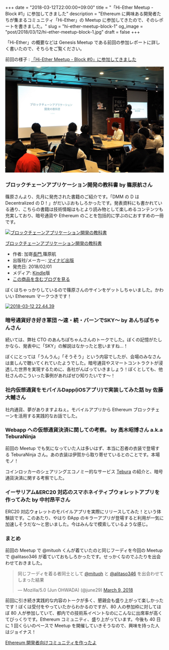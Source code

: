 +++
date = "2018-03-12T22:00:00+09:00"
title = "「Hi-Ether Meetup - Block #1」に参加してきました"
description = "Ethereum に興味ある開発者たちが集まるコミュニティ「Hi-Ether」の Meetup に参加してきたので、そのレポートを書きました。"
slug = "hi-ether-meetup-block-1"
og_image = "post/2018/03/12/hi-ether-meetup-block-1.jpg"
draft = false
+++

「Hi-Ether」の概要などは Genesis Meetup である前回の参加レポートに詳しく書いたので、そちらをご覧ください。

前回の様子 : <a href="https://june29.jp/2018/02/04/hi-ether-meetup-block-0/">「Hi-Ether Meetup - Block #0」に参加してきました</a>

<img src="/post/2018/03/12/hi-ether-meetup-block-1.jpg">

### ブロックチェーンアプリケーション開発の教科書 by 篠原航さん

<script async class="speakerdeck-embed" data-id="ad485f01b0014ae1850ea8f9a7169a1a" data-ratio="1.77777777777778" src="//speakerdeck.com/assets/embed.js"></script>

篠原さんより、先月に発売された書籍のご紹介です。「DMM の D は Decentralized の D！」がだいぶおもしろかったです。発表資料にも書かれている通り、こちらの書籍は技術情報はもとより読み物として楽しめるコンテンツも充実しており、暗号通貨や Ethereum のことを包括的に学ぶのにおすすめの一冊です。

<div class="hatena-asin-detail"><a href="http://www.amazon.co.jp/exec/obidos/ASIN/B0794WJYGW/cameralady-22/"><img src="https://images-fe.ssl-images-amazon.com/images/I/61OcnhNfW1L._SL160_.jpg" class="hatena-asin-detail-image" alt="ブロックチェーンアプリケーション開発の教科書" title="ブロックチェーンアプリケーション開発の教科書"></a><div class="hatena-asin-detail-info"><p class="hatena-asin-detail-title"><a href="http://www.amazon.co.jp/exec/obidos/ASIN/B0794WJYGW/cameralady-22/">ブロックチェーンアプリケーション開発の教科書</a></p><ul><li><span class="hatena-asin-detail-label">作者:</span> 加嵜<a class="keyword" href="http://d.hatena.ne.jp/keyword/%C4%B9%CC%E7">長門</a>,篠原航</li><li><span class="hatena-asin-detail-label">出版社/メーカー:</span> <a class="keyword" href="http://d.hatena.ne.jp/keyword/%A5%DE%A5%A4%A5%CA%A5%D3%BD%D0%C8%C7">マイナビ出版</a></li><li><span class="hatena-asin-detail-label">発売日:</span> 2018/02/01</li><li><span class="hatena-asin-detail-label">メディア:</span> <a class="keyword" href="http://d.hatena.ne.jp/keyword/Kindle">Kindle</a>版</li><li><a href="http://d.hatena.ne.jp/asin/B0794WJYGW/cameralady-22" target="_blank">この商品を含むブログを見る</a></li></ul></div><div class="hatena-asin-detail-foot"></div></div>

ぼくはちゃっかりしているので篠原さんのサインをゲットしちゃいました。かわいい Ethereum マークつきです！

<a data-flickr-embed="true"  href="https://www.flickr.com/photos/june29/40767332591/in/dateposted-public/" title="2018-03-12 22.44.39"><img src="https://farm5.staticflickr.com/4773/40767332591_621bac07e4_b.jpg" alt="2018-03-12 22.44.39"></a>
<script async src="//embedr.flickr.com/assets/client-code.js" charset="utf-8"></script>

### 暗号通貨好き好き軍団 〜速・続・バーンでSKY〜 by あんちぽちゃんさん

続いては、弊社 CTO のあんちぽちゃんさんのトークでした。ぼくの記憶がたしかなら、発表中に「SKY」の解説はなかったと思いますね…！

<script async class="speakerdeck-embed" data-id="da68df989a4e4a0d95b2ff6f2c56408b" data-ratio="1.77777777777778" src="//speakerdeck.com/assets/embed.js"></script>

ぼくにとっては「うんうん」「そうそう」という内容でしたが、会場のみなさんは楽しんで聴いてくれていたようでした。暗号通貨やスマートコントラクトが浸透した世界を実現するために、各社がんばっていきましょう！ぼくとしても、他社さんのこういった事例があればぜひ知りたいです〜！

### 社内仮想通貨をモバイルDapp(iOSアプリ)で実装してみた話 by 佐藤大輔さん

<script async class="speakerdeck-embed" data-id="389cc24006c24ffe90bf297fbafdac60" data-ratio="1.33333333333333" src="//speakerdeck.com/assets/embed.js"></script>

社内通貨、夢がありますよねぇ。モバイルアプリから Ethereum ブロックチェーンを活用する実践的なお話でした。

### Webapp への仮想通貨決済に関しての考察。 by 高木昭博さん a.k.a TeburaNinja

<script async class="speakerdeck-embed" data-id="dacd04c075e041f491a1ee4462cbf525" data-ratio="1.33333333333333" src="//speakerdeck.com/assets/embed.js"></script>

前回の Meetup でも気になっていた人は多いはず、本当に忍者の衣装で登場する TeburaNinja さん。あの衣装は伊賀から取り寄せているとのことです。本場モノ！

コインロッカーのシェアリングエコノミー的なサービス <a href="https://tebura.ninja/">Tebura</a> の紹介と、暗号通貨決済に関する考察でした。

### イーサリアム&ERC20 対応のスマホネイティブウォレットアプリを作ってみた by 中村昂平さん

<script async class="speakerdeck-embed" data-id="03d1fe1a53b84175bc7954e64c01224c" data-ratio="1.33333333333333" src="//speakerdeck.com/assets/embed.js"></script>

ERC20 対応ウォレットのモバイルアプリを実際にリリースしてみた！という体験談です。このあたり、やはり ÐApp のキラーアプリが登場すると利用が一気に加速しそうだな〜と思いました。今はみんなで模索しているような感じ。

### まとめ

前回の Meetup で @mituoh くんが着ていたのと同じフーディを今回の Meetup で @alitaso346 が着ていておもしろかったです。せっかくなのでふたりを出会わせておきました。

<blockquote class="twitter-tweet" data-lang="en"><p lang="ja" dir="ltr">同じフーディを着る者同士として <a href="https://twitter.com/mituoh?ref_src=twsrc%5Etfw">@mituoh</a> と <a href="https://twitter.com/alitaso346?ref_src=twsrc%5Etfw">@alitaso346</a> を出会わせてしまった結果</p>&mdash; Mozilla/5.0 (Jun OHWADA) (@june29) <a href="https://twitter.com/june29/status/972104432635691008?ref_src=twsrc%5Etfw">March 9, 2018</a></blockquote>

前回に引き続き実践的な内容のトークが多く、懇親会も盛り上がって楽しかったです！ぼくは受付をやっていたからわかるのですが、80 人の参加枠に対してほぼ 80 人が参加していて、都内での技術系イベントなのにこんなに出席率が高くてびっくりです。Ethereum コミュニティ、盛り上がっています。今後も 40 日に 1 回くらいのペースで Meetup を開催していきそうなので、興味を持った人はジョイナス！

<a href="https://qiita.com/amachino/items/605ff76209d7193dc92c">Ethereum 開発者向けコミュニティを作ったよ</a>
